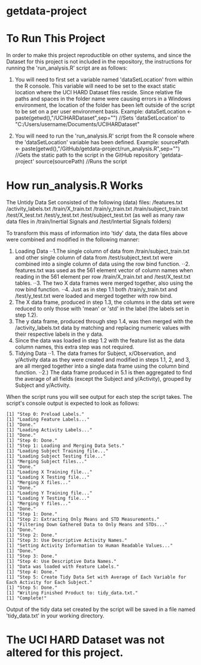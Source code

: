 # getdata-project

# To Run This Project
In order to make this project reproductible on other systems, and since the Dataset for this project is not included in the repository, the instructions for running the 'run_analysis.R' script are as follows:

1. You will need to first set a variable named 'dataSetLocation' from within the R console. This variable will need to be set to the exact static location where the UCI HARD Dataset files reside. Since relative file paths and spaces in the folder name were causing errors in a Windows environment, the location of the folder has been left outside of the script to be set on a per user environment basis.
	Example: 
			dataSetLocation <- paste(getwd(),"/UCIHARDataset",sep="")
			//Sets 'dataSetLocation' to "C:/Users/username/Documents/UCIHARDataset"

2. You will need to run the 'run_analysis.R' script from the R console where the 'dataSetLocation' variable has been defined. 
	Example:
			sourcePath <- paste(getwd(),"/GitHub/getdata-project/run_analysis.R",sep="") 
			//Gets the static path to the script in the GitHub repository 'getdata-project'
			source(sourcePath) 
			//Runs the script

# How run_analysis.R Works

The Untidy Data Set consisted of the following (data) files:
	/features.txt
	/activity_labels.txt
	/train/X_train.txt
	/train/y_train.txt
	/train/subject_train.txt
	/test/X_test.txt
	/test/y_test.txt
	/test/subject_test.txt
	(as well as many raw data files in /train/Inertial Signals and /test/Intertial Signals folders)

To transform this mass of information into 'tidy' data, the data files above were combined and modified in the following manner:

1. Loading Data
⋅⋅1.The single column of data from /train/subject_train.txt and other single column of data from /test/subject_text.txt were combined into a single column of data using the row bind function.
⋅⋅2. features.txt was used as the 561 element vector of column names when reading in the 561 element per row /train/X_train.txt and /test/X_test.txt tables.
⋅⋅3. The two X data frames were merged together, also using the row bind function.
⋅⋅4. Just as in step 1.1 both /train/y_train.txt and /test/y_test.txt were loaded and merged together with row bind.
2. The X data frame, produced in step 1.3, the columns in the data set were reduced to only those with 'mean' or 'std' in the label (the labels set in step 1.2).
3. The y data frame, produced through step 1.4, was then merged with the /activity_labels.txt data by matching and replacing numeric values with their respective labels in the y data.
4. Since the data was loaded in step 1.2 with the feature list as the data column names, this extra step was not required.
5. Tidying Data
⋅⋅1. The data frames for Subject, x/Observation, and y/Activity data as they were created and modified in steps 1.1, 2, and 3, are all merged together into a single data frame using the column bind function.
⋅⋅2.) The data frame produced in 5.1 is then aggregated to find the average of all fields (except the Subject and y/Activity), grouped by Subject and y/Activity.

When the script runs you will see output for each step the script takes. The script's console output is expected to look as follows:

	[1] "Step 0: Preload Labels."
	[1] "Loading Feature Labels..."
	[1] "Done."
	[1] "Loading Activity Labels..."
	[1] "Done."
	[1] "Step 0: Done."
	[1] "Step 1: Loading and Merging Data Sets."
	[1] "Loading Subject Training file..."
	[1] "Loading Subject Testing file..."
	[1] "Merging Subject files..."
	[1] "Done."
	[1] "Loading X Training file..."
	[1] "Loading X Testing file..."
	[1] "Merging X files..."
	[1] "Done."
	[1] "Loading Y Training file..."
	[1] "Loading Y Testing file..."
	[1] "Merging Y files..."
	[1] "Done."
	[1] "Step 1: Done."
	[1] "Step 2: Extracting Only Means and STD Measurements."
	[1] "Filtering Down Gathered Data to Only Means and STDs..."
	[1] "Done."
	[1] "Step 2: Done."
	[1] "Step 3: Use Descriptive Activity Names."
	[1] "Setting Activity Information to Human Readable Values..."
	[1] "Done."
	[1] "Step 3: Done."
	[1] "Step 4: Use Descriptive Data Names."
	[1] "Data was loaded with Feature Labels."
	[1] "Step 4: Done."
	[1] "Step 5: Create Tidy Data Set with Average of Each Variable for Each Activity for Each Subject."
	[1] "Step 5: Done."
	[1] "Writing Finished Product to: tidy_data.txt."
	[1] "Complete!"

 Output of the tidy data set created by the script will be saved in a file named 'tidy_data.txt' in your working directory.

# The UCI HARD Dataset was not altered for this project.
